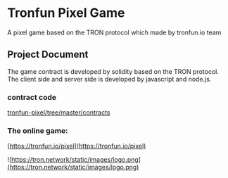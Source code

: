 # Tronfun Pixel Game
A pixel game based on the TRON protocol which made by tronfun.io team

## Project Document
The game contract is developed by solidity based on the TRON protocol.
The client side and server side is developed by javascript and node.js.

### contract code
[tronfun-pixel/tree/master/contracts](https://github.com/DAppExplorerStudio/tronfun-pixel/tree/master/contracts)

### The online game:
[https://tronfun.io/pixel](https://tronfun.io/pixel)

![https://tron.network/static/images/logo.png](https://tron.network/static/images/logo.png)
